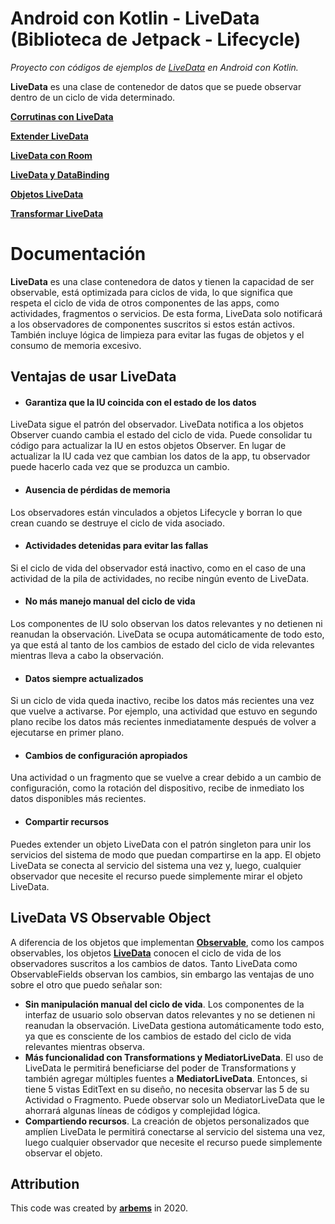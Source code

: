 # Android con Kotlin - LiveData (Biblioteca de Jetpack - Lifecycle)

*Proyecto con códigos de ejemplos de [LiveData](https://developer.android.com/reference/androidx/lifecycle/LiveData?hl=es-419) en Android con Kotlin.*

**LiveData** es una clase de contenedor de datos que se puede observar dentro de un ciclo de vida determinado.

[**Corrutinas con LiveData**]()

[**Extender LiveData**]()

[**LiveData con Room**]()

[**LiveData y DataBinding**](https://github.com/arbems/Android-with-Kotlin-Architecture-Components/tree/master/DataBinding/Vincular%20vistas%20de%20dise%C3%B1o%20con%20componentes%20de%20arquitectura/DataBinding%20con%20ViewModel%20y%20LiveData)

[**Objetos LiveData**](https://github.com/arbems/Android-with-Kotlin-Architecture-Components/tree/master/LiveData/Objetos%20LiveData)

[**Transformar LiveData**](https://github.com/arbems/Android-with-Kotlin-Architecture-Components/tree/master/LiveData/Transformar%20LiveData)

# Documentación

**LiveData** es una clase contenedora de datos y tienen la capacidad de ser observable, está optimizada para ciclos de vida, lo que significa que respeta el ciclo de vida de otros componentes de las apps, como actividades, fragmentos o servicios. De esta forma, LiveData solo notificará a los observadores de componentes suscritos si estos están activos. También incluye lógica de limpieza para evitar las fugas de objetos y el consumo de memoria excesivo.

## Ventajas de usar LiveData

* #### Garantiza que la IU coincida con el estado de los datos
LiveData sigue el patrón del observador. LiveData notifica a los objetos Observer cuando cambia el estado del ciclo de vida. Puede consolidar tu código para actualizar la IU en estos objetos Observer. 
En lugar de actualizar la IU cada vez que cambian los datos de la app, tu observador puede hacerlo cada vez que se produzca un cambio.

* #### Ausencia de pérdidas de memoria
Los observadores están vinculados a objetos Lifecycle y borran lo que crean cuando se destruye el ciclo de vida asociado.

* #### Actividades detenidas para evitar las fallas
Si el ciclo de vida del observador está inactivo, como en el caso de una actividad de la pila de actividades, no recibe ningún evento de LiveData.

* #### No más manejo manual del ciclo de vida
Los componentes de IU solo observan los datos relevantes y no detienen ni reanudan la observación. LiveData se ocupa automáticamente de todo esto, ya que está al tanto de los cambios de estado del ciclo de vida relevantes mientras lleva a cabo la observación.

* #### Datos siempre actualizados
Si un ciclo de vida queda inactivo, recibe los datos más recientes una vez que vuelve a activarse. Por ejemplo, una actividad que estuvo en segundo plano recibe los datos más recientes inmediatamente después de volver a ejecutarse en primer plano.

* #### Cambios de configuración apropiados
Una actividad o un fragmento que se vuelve a crear debido a un cambio de configuración, como la rotación del dispositivo, recibe de inmediato los datos disponibles más recientes.

* #### Compartir recursos
Puedes extender un objeto LiveData con el patrón singleton para unir los servicios del sistema de modo que puedan compartirse en la app. El objeto LiveData se conecta al servicio del sistema una vez y, luego, cualquier observador que necesite el recurso puede simplemente mirar el objeto LiveData.


## LiveData VS Observable Object

A diferencia de los objetos que implementan [**Observable**](https://developer.android.com/reference/android/databinding/Observable), como los campos observables, los objetos [**LiveData**](https://developer.android.com/reference/androidx/lifecycle/LiveData?hl=es-419) conocen el ciclo de vida de los observadores suscritos a los cambios de datos. Tanto LiveData como ObservableFields observan los cambios, sin embargo las ventajas de uno sobre el otro que puedo señalar son:

* **Sin manipulación manual del ciclo de vida**. Los componentes de la interfaz de usuario solo observan datos relevantes y no se detienen ni reanudan la observación. LiveData gestiona automáticamente todo esto, ya que es consciente de los cambios de estado del ciclo de vida relevantes mientras observa.
* **Más funcionalidad con Transformations y MediatorLiveData**. El uso de LiveData le permitirá beneficiarse del poder de Transformations y también agregar múltiples fuentes a **MediatorLiveData**. Entonces, si tiene 5 vistas EditText en su diseño, no necesita observar las 5 de su Actividad o Fragmento. Puede observar solo un MediatorLiveData que le ahorrará algunas líneas de códigos y complejidad lógica.
* **Compartiendo recursos**. La creación de objetos personalizados que amplíen LiveData le permitirá conectarse al servicio del sistema una vez, luego cualquier observador que necesite el recurso puede simplemente observar el objeto.


## Attribution

This code was created by [**arbems**](https://github.com/arbems) in 2020.
